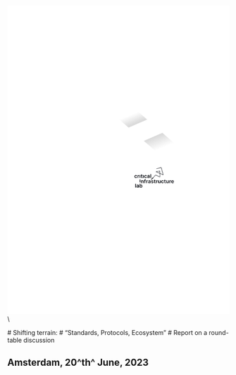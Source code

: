 ![](../assets/images/cover.svg)\

<div id="header">
# Shifting terrain:
# “Standards, Protocols, Ecosystem”
# Report on a round-table discussion
</div>

## Amsterdam, 20^th^ June, 2023

<span class="category all"><!-- dot: possible values: all, environment,
geopolitics, standards, standards-geopolitics, environment-geopolitics,
environment-standards ---></span>

